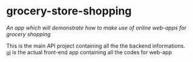 # grocery-store-shopping
*An app which will demonstrate how to make use of online web-apps for grocery shopping*




This is the main API project containing all the the backend informations.  
[ui](/ui) is the actual front-end app containing all the codes for web-app
